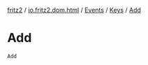 [fritz2](../../../index.md) / [io.fritz2.dom.html](../../index.md) / [Events](../index.md) / [Keys](index.md) / [Add](./-add.md)

# Add

`Add`
